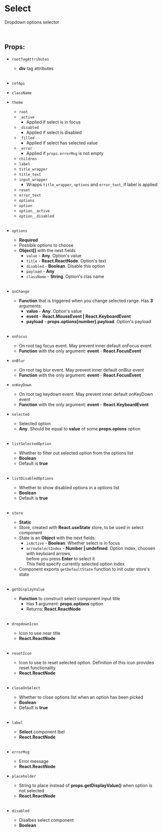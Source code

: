 # Select

Dropdown options selector<br />

<br />

## Props:

- `rootTagAttributes`
    - **div** tag attributes<br /><br />

- `refApi`

- `className`

- `theme`
    - `root`
    - `_active`
        - Applied if select is in focus
    - `_disabled`
        - Applied if select is disabled
    - `_filled`
        - Applied if select has selected value
    - `_error`
        - Applied if `props.errorMsg` is not empty
    - `children`
    - `label`
    - `title_wrapper`
    - `title_text`
    - `input_wrapper`
        - Wrapps `title_wrapper`, `options` and `error_text`, if label is applied
    - `reset`
    - `error_text`
    - `options`
    - `option`
    - `option__active`
    - `option__disabled`<br /><br />

- `options`
    - **Required**
    - Possible options to choose
    - **Object[]** with the next fields
        - `value` - **Any**. Option's value
        - `title` - **React.ReactNode**. Option's text
        - `disabled` - **Boolean**. Disable this option
        - `payload` - **Any**
        - `className` - **String**. Option's clas name<br /><br />
    
- `onChange`
    - **Function** that is triggered when you change selected range. Has **3** arguments:
        - **value** - **Any**. Option's value
        - **event** - **React.MouseEvent<HTMLDivElement> | React.KeyboardEvent<HTMLDivElement>**
        - **payload** - **props.options[number].payload**. Option's payload<br /><br />

- `onFocus`
    - On root tag focus event. May prevent inner default onFocus event
    - **Function** with the only argument: **event** - **React.FocusEvent<HTMLDivElement>**

- `onBlur`
    - On root tag blur event. May prevent inner default onBlur event
    - **Function** with the only argument: **event** - **React.FocusEvent<HTMLDivElement>**

- `onKeyDown`
    - On root tag keydown event. May prevent inner default onKeyDown event
    - **Function** with the only argument: **event** - **React.KeyboardEvent<HTMLDivElement>**

- `selected`
    - Selected option
    -  **Any**. Should be equal to **value** of some **props.opions** option<br /><br />

- `listSelectedOption`
    - Whether to filter out selected option from the options list
    - **Boolean**
    - Default is **true**<br /><br />

- `listDisabledOptions`
    - Whether to show disabled options in a options list
    - **Boolean**
    - Default is **true**<br /><br />

- `store`
    - **Static**
    - Store, created with **React.useState** store, to be used in select component
    - State is an **Object** with the next fields:
        - `isActive` - **Boolean**. Whether select is in focus
        - `arrowSelectIndex` - **Number | undefined**. Option index, choosen with keyboard arrows,<br />
        before you press __Enter__ to select it<br />
        This field specify currently selected option index
    - Component exports `getDefaultState` function to init outer store's state<br /><br />

- `getDisplayValue`
    - **Function** to construct select component input title
        - Has **1** argument: **props.options** option
        - Returns: **React.ReactNode**<br /><br />

- `dropdownIcon`
    - Icon to use near title
    - **React.ReactNode**<br /><br />

- `resetIcon`
    - Icon to use to reset selected option. Definition of this icon provides reset functionality
    - **React.ReactNode**<br /><br />

- `closeOnSelect`
    - Whether to close options list when an option has been picked
    - **Boolean**
    - Default is **true**<br /><br />

- `label`
    - **Select** component lbel
    - **React.ReactNode**<br /><br />

- `errorMsg`
    - Error message
    - **React.ReactNode**

- `placeholder`
    - String to place instead of **props.getDisplayValue()** when option is not selected
    - **React.ReactNode**<br /><br />

- `disabled`
    - Disalbes select component
    - **Boolean**